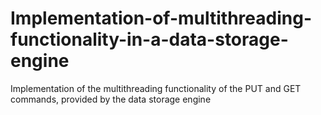 # Implementation-of-multithreading-functionality-in-a-data-storage-engine
Implementation of the multithreading functionality of the PUT and GET commands, provided by the data storage engine
